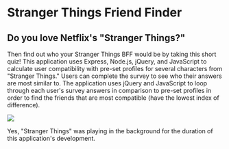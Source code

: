 # Stranger Things Friend Finder
## Do you love Netflix's "Stranger Things?"

Then find out who your Stranger Things BFF would be by taking this short quiz! This application uses Express, Node.js, jQuery, and JavaScript to calculate user compatibility with pre-set profiles for several characters from "Stranger Things." Users can complete the survey to see who their answers are most similar to. The application uses jQuery and JavaScript to loop through each user's survey answers in comparison to pre-set profiles in order to find the friends that are most compatible (have the lowest index of difference).

<a href="http://g.recordit.co/xNbUCS1soe.gif"><img src="http://g.recordit.co/xNbUCS1soe.gif"></a>

Yes, "Stranger Things" was playing in the background for the duration of this application's development.
